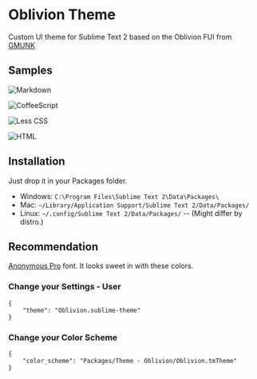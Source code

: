# Oblivion Theme

Custom UI theme for Sublime Text 2 based on the Oblivion FUI from [GMUNK](http://work.gmunk.com/OBLIVION-GFX)

## Samples

![Markdown](http://oliverseal.github.io/oblivion-sublime-theme/screenshots/markdown.png)

![CoffeeScript](http://oliverseal.github.io/oblivion-sublime-theme/screenshots/coffeescript.png)

![Less CSS](http://oliverseal.github.io/oblivion-sublime-theme/screenshots/less.png)

![HTML](http://oliverseal.github.io/oblivion-sublime-theme/screenshots/html.png)


## Installation

Just drop it in your Packages folder. 
- Windows: `C:\Program Files\Sublime Text 2\Data\Packages\`
- Mac: `~/Library/Application Support/Sublime Text 2/Data/Packages/`
- Linux: `~/.config/Sublime Text 2/Data/Packages/` -- (Might differ by distro.)

## Recommendation

[Anonymous Pro](http://www.marksimonson.com/fonts/view/anonymous-pro) font. It looks sweet in with these colors.

### Change your Settings - User 

    {
        "theme": "Oblivion.sublime-theme"
    }

### Change your Color Scheme

    {
        "color_scheme": "Packages/Theme - Oblivion/Oblivion.tmTheme"
    }

